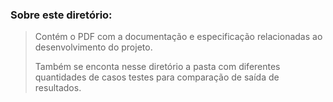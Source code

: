 ### Sobre este diretório:
> Contém o PDF com a documentação e especificação relacionadas ao desenvolvimento do projeto.
>
> Também se enconta nesse diretório a pasta com diferentes quantidades de casos testes para comparação de saída de resultados.
